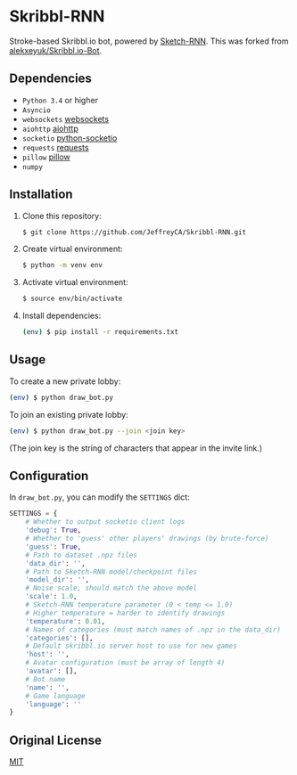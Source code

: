 # Skribbl-RNN

Stroke-based Skribbl.io bot, powered by [Sketch-RNN](https://github.com/magenta/magenta/tree/master/magenta/models/sketch_rnn). This was forked from [alekxeyuk/Skribbl.io-Bot](https://github.com/alekxeyuk/Skribbl.io-Bot).

## Dependencies
- `Python 3.4` or higher
- `Asyncio`
- `websockets` [websockets](https://github.com/aaugustin/websockets)
- `aiohttp` [aiohttp](https://github.com/aio-libs/aiohttp/)
- `socketio` [python-socketio](https://github.com/miguelgrinberg/python-socketio)
- `requests` [requests](https://github.com/kennethreitz/requests)
- `pillow` [pillow](https://github.com/python-pillow/Pillow)
- `numpy`

## Installation
1. Clone this repository:
    ```bash
    $ git clone https://github.com/JeffreyCA/Skribbl-RNN.git
    ```

2. Create virtual environment:
    ```bash
    $ python -m venv env
    ```

3. Activate virtual environment:
    ```bash
    $ source env/bin/activate
    ```

4. Install dependencies:
    ```bash
    (env) $ pip install -r requirements.txt
    ```

## Usage
To create a new private lobby:
```bash
(env) $ python draw_bot.py
```

To join an existing private lobby:
```bash
(env) $ python draw_bot.py --join <join key>
```

(The join key is the string of characters that appear in the invite link.)


## Configuration
In `draw_bot.py`, you can modify the `SETTINGS` dict:

```python
SETTINGS = {
    # Whether to output socketio client logs
    'debug': True,
    # Whether to 'guess' other players' drawings (by brute-force)
    'guess': True,
    # Path to dataset .npz files
    'data_dir': '',
    # Path to Sketch-RNN model/checkpoint files
    'model_dir': '',
    # Noise scale, should match the above model
    'scale': 1.0,
    # Sketch-RNN temperature parameter (0 < temp <= 1.0)
    # Higher temperature = harder to identify drawings
    'temperature': 0.01,
    # Names of categories (must match names of .npz in the data_dir)
    'categories': [],
    # Default skribbl.io server host to use for new games
    'host': '',
    # Avatar configuration (must be array of length 4)
    'avatar': [],
    # Bot name
    'name': '',
    # Game language
    'language': ''
}
```

## Original License
[MIT](https://github.com/alekxeyuk/Skribbl.io-Bot/blob/master/LICENSE)
